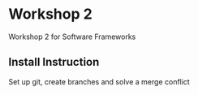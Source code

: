 # Workshop 2
Workshop 2 for Software Frameworks

## Install Instruction
Set up git, create branches and solve a merge conflict
